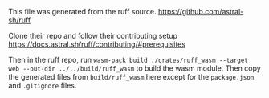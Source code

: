 This file was generated from the ruff source. https://github.com/astral-sh/ruff

Clone their repo and follow their contributing setup https://docs.astral.sh/ruff/contributing/#prerequisites

Then in the ruff repo, run `wasm-pack build ./crates/ruff_wasm --target web --out-dir ../../build/ruff_wasm` to build the wasm module. Then copy the generated files from `build/ruff_wasm` here except for the `package.json` and `.gitignore` files.
